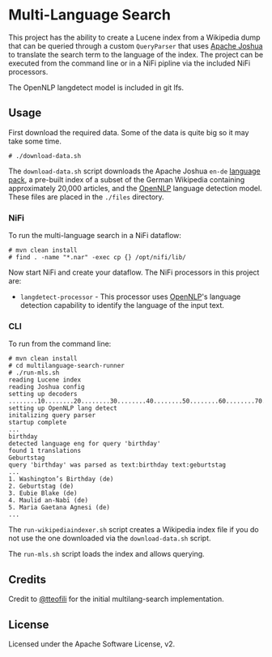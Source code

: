 # Multi-Language Search

This project has the ability to create a Lucene index from a Wikipedia dump that can be queried through a custom `QueryParser` that uses [Apache Joshua](https://cwiki.apache.org/confluence/display/JOSHUA/Apache+Joshua+%28Incubating%29+Home) to translate the search term to the language of the index. The project can be executed from the command line or in a NiFi pipline via the included NiFi processors.

The OpenNLP langdetect model is included in git lfs.

## Usage

First download the required data. Some of the data is quite big so it may take some time.

```
# ./download-data.sh
```

The `download-data.sh` script downloads the Apache Joshua `en-de` [language pack](https://cwiki.apache.org/confluence/display/JOSHUA/Language+Packs), a pre-built index of a subset of the German Wikipedia containing approximately 20,000 articles, and the [OpenNLP](https://opennlp.apache.org/) language detection model. These files are placed in the `./files` directory.

### NiFi

To run the multi-language search in a NiFi dataflow:

```
# mvn clean install
# find . -name "*.nar" -exec cp {} /opt/nifi/lib/
```

Now start NiFi and create your dataflow. The NiFi processors in this project are:

* `langdetect-processor` - This processor uses [OpenNLP](https://opennlp.apache.org/)'s language detection capability to identify the language of the input text.

### CLI

To run from the command line:

```
# mvn clean install
# cd multilanguage-search-runner
# ./run-mls.sh
reading Lucene index
reading Joshua config
setting up decoders
........10........20........30........40........50........60........70........80........90.....100%
setting up OpenNLP lang detect
initalizing query parser
startup complete
...
birthday
detected language eng for query 'birthday'
found 1 translations
Geburtstag
query 'birthday' was parsed as text:birthday text:geburtstag
...
1. Washington’s Birthday (de)
2. Geburtstag (de)
3. Eubie Blake (de)
4. Maulid an-Nabī (de)
5. Maria Gaetana Agnesi (de)
...
```

The `run-wikipediaindexer.sh` script creates a Wikipedia index file if you do not use the one downloaded via the `download-data.sh` script.

The `run-mls.sh` script loads the index and allows querying.

## Credits

Credit to [@tteofili](https://github.com/tteofili) for the initial multilang-search implementation.

## License

Licensed under the Apache Software License, v2.
